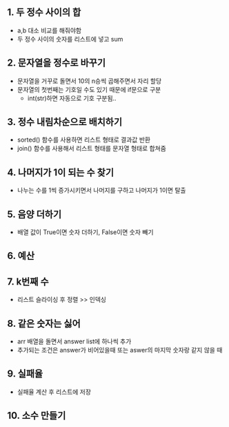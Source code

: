 ## 1. 두 정수 사이의 합
- a,b 대소 비교를 해줘야함
- 두 정수 사이의 숫자를 리스트에 넣고 sum

## 2. 문자열을 정수로 바꾸기
- 문자열을 거꾸로 돌면서 10의 n승씩 곱해주면서 자리 할당
- 문자열의 첫번째는 기호일 수도 있기 때문에 if문으로 구분
  - int(str)하면 자동으로 기호 구분됨..

## 3. 정수 내림차순으로 배치하기
- sorted() 함수를 사용하면 리스트 형태로 결과값 반환
- join() 함수를 사용해서 리스트 형태를 문자열 형태로 합쳐줌

## 4. 나머지가 1이 되는 수 찾기
- 나누는 수를 1씩 증가시키면서 나머지를 구하고 나머지가 1이면 탈출

## 5. 음양 더하기
- 배열 값이 True이면 숫자 더하기, False이면 숫자 빼기

## 6. 예산
## 7. k번째 수
- 리스트 슬라이싱 후 정렬 >> 인덱싱

## 8. 같은 숫자는 싫어
- arr 배열을 돌면서 answer list에 하나씩 추가
- 추가되는 조건은 answer가 비어있을때 또는 aswer의 마지막 숫자랑 같지 않을 때

## 9. 실패율
- 실패율 계산 후 리스트에 저장

## 10. 소수 만들기